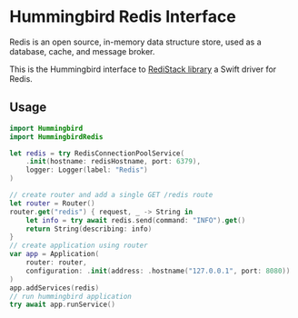 # Hummingbird Redis Interface

Redis is an open source, in-memory data structure store, used as a database, cache, and message broker.

This is the Hummingbird interface to [RediStack library](https://gitlab.com/mordil/RediStack.git) a Swift driver for Redis.

## Usage

```swift
import Hummingbird
import HummingbirdRedis

let redis = try RedisConnectionPoolService(
    .init(hostname: redisHostname, port: 6379),
    logger: Logger(label: "Redis")
)

// create router and add a single GET /redis route
let router = Router()
router.get("redis") { request, _ -> String in
    let info = try await redis.send(command: "INFO").get()
    return String(describing: info)
}
// create application using router
var app = Application(
    router: router,
    configuration: .init(address: .hostname("127.0.0.1", port: 8080))
)
app.addServices(redis)
// run hummingbird application
try await app.runService()
```

